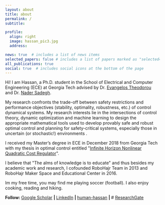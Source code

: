 ```yaml
---
layout: about
title: about
permalink: /
subtitle: 

profile:
  align: right
  image: hassan_pic3.jpg
  address: 

news: true  # includes a list of news items
selected_papers: false # includes a list of papers marked as "selected={true}"
all_publications: true
social: true  # includes social icons at the bottom of the page
---
```


Hi! I am Hassan, a Ph.D. student in the School of Electrical and Computer Engineering (ECE) at Georgia Tech advised by Dr. [Evangelos Theodorou](https://scholar.google.com/citations?hl=en&user=dG9MV7oAAAAJ) and Dr. [Nader Sadegh](https://scholar.google.com/citations?user=TS4freMAAAAJ&hl=en). 

My research confronts the trade-off between safety restrictions and performance objectives (stability, optimality, robustness, etc.) of control dynamical systems. My research interests lie in the intersections of control theory, dynamic optimization and machine learning to design the appropriate mathematical tools used to develop provably safe and robust optimal control and planning for safety-critical systems, especially those in uncertain (or stochastic!) environments . 

I received my Master’s degree in ECE in December 2018 from Georgia Tech with my thesis in optimal control entitled "[Infinite Horizon Nonlinear Quadratic Cost Regulator](https://smartech.gatech.edu/handle/1853/60821)".

I believe that "The alms of knowledge is to educate" and thus besides my academic work and research, I cofounded RoboHajr Team in 2013 and RoboHajr Maker Space and Educational Center in 2016. 

Im my free time, you may find me playing soccer (football). I also enjoy cooking, reading and hiking.

<strong>Follow: </strong>
      <a href="https://scholar.google.com/citations?user=QGsFCTsAAAAJ" target="_blank" title="Google Scholar"><i class="ai ai-google-scholar"></i> Google Scholar</a>
      <strong> | </strong>
      <a href="https://www.linkedin.com/in/hassan-almubarak-8b87a867" target="_blank" title="LinkedIn"><i class="fab fa-linkedin"></i> LinkedIn</a>
      <strong> | </strong>
      <a href="https://github.com/human-hassan" target="_blank" title="GitHub"><i class="fab fa-github"></i> human-hassan</a>
      <strong> | </strong>
      # <a href="https://researchgate.com/hassan-almubarak" target="_blank" title="ResearchGate"><i class="fab fa-researchgate"></i> ResearchGate</a>
<br><br>
